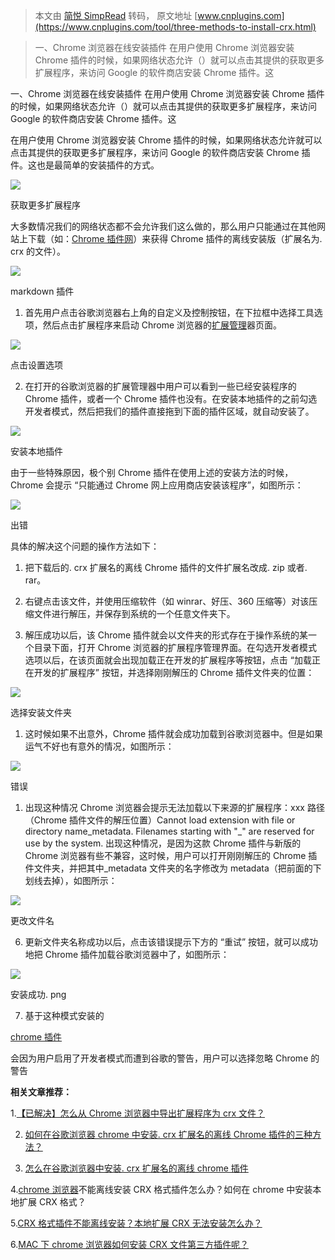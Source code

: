 > 本文由 [简悦 SimpRead](http://ksria.com/simpread/) 转码， 原文地址 [www.cnplugins.com](https://www.cnplugins.com/tool/three-methods-to-install-crx.html)

> 一、Chrome 浏览器在线安装插件 在用户使用 Chrome 浏览器安装 Chrome 插件的时候，如果网络状态允许（）就可以点击其提供的获取更多扩展程序，来访问 Google 的软件商店安装 Chrome 插件。这

一、Chrome 浏览器在线安装插件 在用户使用 Chrome 浏览器安装 Chrome 插件的时候，如果网络状态允许（）就可以点击其提供的获取更多扩展程序，来访问 Google 的软件商店安装 Chrome 插件。这

在用户使用 Chrome 浏览器安装 Chrome 插件的时候，如果网络状态允许就可以点击其提供的获取更多扩展程序，来访问 Google 的软件商店安装 Chrome 插件。这也是最简单的安装插件的方式。

![](https://www.cnplugins.com/cdn/allimg/170314/1KZ94X7-0.png?imageMogr2/auto-orient/strip%7CimageView2/2/w/1240)

获取更多扩展程序

大多数情况我们的网络状态都不会允许我们这么做的，那么用户只能通过在其他网站上下载（如：[Chrome 插件网](http://www.cnplugins.com/)）来获得 Chrome 插件的离线安装版（扩展名为. crx 的文件）。

![](https://www.cnplugins.com/cdn/allimg/170314/1KZ95A9-1.png?imageMogr2/auto-orient/strip%7CimageView2/2/w/1240)

markdown 插件

1. 首先用户点击谷歌浏览器右上角的自定义及控制按钮，在下拉框中选择工具选项，然后点击扩展程序来启动 Chrome 浏览器的[扩展管理](http://www.cnplugins.com/search/kuozhanguanliqi/)器页面。

![](https://www.cnplugins.com/cdn/allimg/170314/1KZ945E-2.png?imageMogr2/auto-orient/strip%7CimageView2/2/w/1240)

点击设置选项

2. 在打开的谷歌浏览器的扩展管理器中用户可以看到一些已经安装程序的 Chrome 插件，或者一个 Chrome 插件也没有。在安装本地插件的之前勾选开发者模式，然后把我们的插件直接拖到下面的插件区域，就自动安装了。

![](https://www.cnplugins.com/cdn/allimg/170314/1KZ94030-3.png?imageMogr2/auto-orient/strip%7CimageView2/2/w/1240)

安装本地插件

由于一些特殊原因，极个别 Chrome 插件在使用上述的安装方法的时候，Chrome 会提示 “只能通过 Chrome 网上应用商店安装该程序”，如图所示：

![](https://www.cnplugins.com/cdn/allimg/170314/1KZ95350-4.png?imageMogr2/auto-orient/strip%7CimageView2/2/w/1240)

出错

具体的解决这个问题的操作方法如下：

1.  把下载后的. crx 扩展名的离线 Chrome 插件的文件扩展名改成. zip 或者. rar。
    
2.  右键点击该文件，并使用压缩软件（如 winrar、好压、360 压缩等）对该压缩文件进行解压，并保存到系统的一个任意文件夹下。
    
3.  解压成功以后，该 Chrome 插件就会以文件夹的形式存在于操作系统的某一个目录下面，打开 Chrome 浏览器的扩展程序管理界面。在勾选开发者模式选项以后，在该页面就会出现加载正在开发的扩展程序等按钮，点击 “加载正在开发的扩展程序” 按钮，并选择刚刚解压的 Chrome 插件文件夹的位置：
    

![](https://www.cnplugins.com/cdn/allimg/170314/1KZ9A47-5.png?imageMogr2/auto-orient/strip%7CimageView2/2/w/1240)

选择安装文件夹

1.  这时候如果不出意外，Chrome 插件就会成功加载到谷歌浏览器中。但是如果运气不好也有意外的情况，如图所示：

![](https://www.cnplugins.com/cdn/allimg/170314/1KZ944I-6.png?imageMogr2/auto-orient/strip%7CimageView2/2/w/1240)

错误

1.  出现这种情况 Chrome 浏览器会提示无法加载以下来源的扩展程序：xxx 路径（Chrome 插件文件的解压位置）Cannot load extension with file or directory name_metadata. Filenames starting with "_" are reserved for use by the system. 出现这种情况，是因为这款 Chrome 插件与新版的 Chrome 浏览器有些不兼容，这时候，用户可以打开刚刚解压的 Chrome 插件文件夹，并把其中_metadata 文件夹的名字修改为 metadata（把前面的下划线去掉），如图所示：

![](https://www.cnplugins.com/cdn/allimg/170314/1KZ96017-7.png?imageMogr2/auto-orient/strip%7CimageView2/2/w/1240)

更改文件名

6. 更新文件夹名称成功以后，点击该错误提示下方的 “重试” 按钮，就可以成功地把 Chrome 插件加载谷歌浏览器中了，如图所示：

![](https://www.cnplugins.com/cdn/allimg/170314/1KZa137-8.png?imageMogr2/auto-orient/strip%7CimageView2/2/w/1240)

安装成功. png

7. 基于这种模式安装的

[chrome 插件](http://www.cnplugins.com/)

会因为用户启用了开发者模式而遭到谷歌的警告，用户可以选择忽略 Chrome 的警告

**相关文章推荐：**

1.**[【](http://www.cnplugins.com/tool/export-cnplugins-crx.html "【已解决】怎么从Chrome浏览器中导出扩展程序为crx文件？")**[已解决】怎么从 Chrome 浏览器中导出扩展程序为 crx 文件？](http://www.cnplugins.com/tool/export-cnplugins-crx.html "【已解决】怎么从Chrome浏览器中导出扩展程序为crx文件？")

2. [如何在谷歌浏览器 chrome 中安装. crx 扩展名的离线 Chrome 插件的三种方法？](http://www.cnplugins.com/tool/three-methods-to-install-crx.html "如何在谷歌浏览器chrome中安装.crx扩展名的离线Chrome插件的三种方法？")

3. [怎么在谷歌浏览器中安装. crx 扩展名的离线 chrome 插件](http://www.cnplugins.com/tool/outline-install-crx-file.html "怎么在谷歌浏览器中安装.crx扩展名的离线chrome插件")

4.[](http://www.cnplugins.com/tool/howto-install-outline-crx-plugins.html "chrome浏览器不能离线安装CRX格式插件怎么办？如何在chrome中安装本地扩展CRX格式？")[chrome 浏览器](http://chromecj.com/category/chrome/)不能离线安装 CRX 格式插件怎么办？如何在 chrome 中安装本地扩展 CRX 格式？

5.[CRX 格式插件不能离线安装？本地扩展 CRX 无法安装怎么办？](http://www.cnplugins.com/zhuanti/how-to-make-crx-install.html "CRX格式插件不能离线安装？本地扩展CRX无法安装怎么办？插件图文介绍")

6.[MAC 下 chrome 浏览器如何安装 CRX 文件第三方插件呢？](http://www.cnplugins.com/tool/mac-chrome-crx.html "【已解决】MAC下chrome浏览器如何安装CRX文件第三方插件呢？")